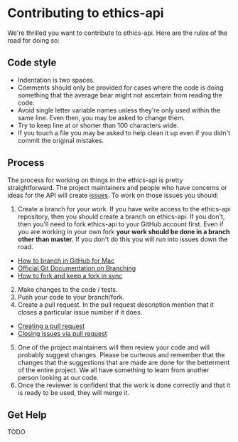 # Contributing to ethics-api

We're thrilled you want to contribute to ethics-api. Here are the rules of the road for doing so:

## Code style

* Indentation is two spaces.
* Comments should only be provided for cases where the code is doing something that the average
  bear might not ascertain from reading the code.
* Avoid single letter variable names unless they're only used within the same line. Even then,
  you may be asked to change them.
* Try to keep line at or shorter than 100 characters wide.
* If you touch a file you may be asked to help clean it up even if you didn't commit the original
  mistakes.

## Process

The process for working on things in the ethics-api is pretty straightforward. The project
maintainers and people who have concerns or ideas for the API will create
[issues](https://github.com/gaodp/ethics-api/issues). To work on those issues you should:

1. Create a branch for your work. If you have write access to the ethics-api repository, then
  you should create a branch on ethics-api. If you don't, then you'll need to fork ethics-api to
  your GitHub account first. Even if you are working in your own fork **your work should be done
  in a branch other than master.** If you don't do this you will run into issues down the road.
  * [How to branch in GitHub for Mac](https://help.github.com/articles/branching-out/)
  * [Official Git Documentation on Branching](http://git-scm.com/book/en/v2/Git-Branching-Basic-Branching-and-Merging)
  * [How to fork and keep a fork in sync](https://help.github.com/articles/fork-a-repo/)
2. Make changes to the code / tests.
3. Push your code to your branch/fork.
4. Create a pull request. In the pull request description mention that it closes a particular
  issue number if it does.
  * [Creating a pull request](https://help.github.com/articles/creating-a-pull-request/)
  * [Closing issues via pull request](https://github.com/blog/1506-closing-issues-via-pull-requests)
5. One of the project maintainers will then review your code and will probably suggest changes.
  Please be curteous and remember that the changes that the suggestions that are made are done
  for the betterment of the entire project. We all have something to learn from another person
  looking at our code.
6. Once the reviewer is confident that the work is done correctly and that it is ready to be used,
  they will merge it.

## Get Help

TODO
